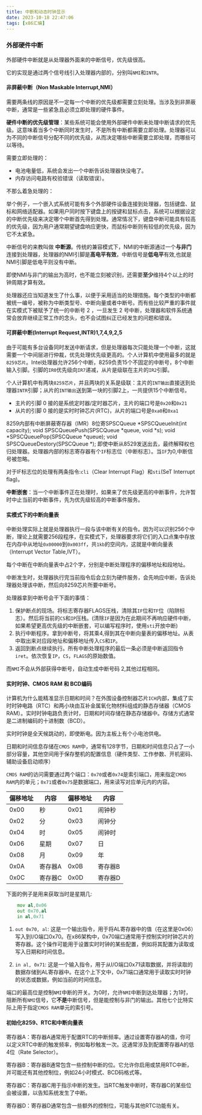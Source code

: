 ```yaml
---
title: 中断和动态时钟显示
date: 2023-10-18 22:47:06
tags: [x86汇编]
---
```


### 外部硬件中断

外部硬件中断就是从处理器外面来的中断信号，优先级很高。

它的实现是通过两个信号线引入处理器内部的，分别叫`NMI`和`INTR`。
<!-- more -->


#### 非屏蔽中断（Non Maskable Interrupt,NMI）

需要两条线的原因是不一定每一个中断的优先级都需要立刻处理。当涉及到非屏蔽中断，通常是一些紧急且必须立即处理的硬件事件。

**硬件中断的优先级管理**：某些系统可能会使用外部硬件中断来处理中断请求的优先级。这意味着当多个中断同时发生时，不是所有中断都需要立即处理。处理器可以为不同的中断信号分配不同的优先级，从而决定哪些中断需要立即处理，而哪些可以等待。


需要立即处理的：

- 电池电量低，系统会发出一个中断告诉处理器快没电了。
- 内存访问电路有校验错误（读取错误）。

不那么着急处理的：

举个例子，一个嵌入式系统可能有多个外部硬件设备连接到处理器，包括键盘、鼠标和网络适配器。如果用户同时按下键盘上的按键和鼠标点击，系统可以根据设定的中断优先级来决定哪个中断首先得到处理。通常情况下，键盘中断可能具有较高的优先级，因为用户通常期望键盘响应更快，而鼠标中断则有较低的优先级，因为它不太紧急。

中断信号的来教叫做 **中断源**。传统的兼容模式下，NMI的中断源通过一个**与非门**连接到处理器，处理器的NMI引脚是**高电平有效**，中断信号是**低电平**有效,也就是NMI引脚是低电平则没有中断。

即使NMI与非门的输出为高时，也不能立刻被识别，还需要**至少**维持4个以上的时钟周期才算有效。

处理器还应当知道发生了什么事，以便于采用适当的处理措施。每个类型的中断都被统一编号，被称为中断类型号、中断向量或者中断号。而有些比较严重的事件就在实模式下被赋予了统一的中断号 2 ，一旦发生 2 号中断，处理器和软件系统通常会放弃继续正常工作的念头，也不会试图纠正已经发生的问题和错误。

#### 可屏蔽中断(Interrupt Request,INTR)1,7,4,9,2,5
由于可能有多台设备同时发送中断请求，但是处理器每次只能处理一个中断，这就需要一个中间层进行仲裁，优先处理优先级更高的。个人计算机中使用最多的就是`8259芯片`。Intel处理器允许256个中断，8259负责15个不固定的中断号，8个中断输入引脚。引脚的`IR0`优先级向`IR7`递减，从片是级联在主片的`IR2`引脚。

个人计算机中有两块`8259芯片`，并且两块的关系是级联：主片的`INT输出`直接送到处理器`INTR`引脚；从片的`INT输出`送到第一块的引脚2上，一共提供15个中断信号。

- 主片的引脚 0 接的是系统定时器/定时器芯片，主片的端口号是`0x20`和`0x21`
- 从片的引脚 0 接的是实时时钟芯片(RTC)，从片的端口号是`0xa0`和`0xa1`

8259内部有中断屏蔽寄存器（IMR）8位寄SPSCQueue *SPSCQueueInit(int capacity);
void SPSCQueuePush(SPSCQueue *queue, void *s);
void *SPSCQueuePop(SPSCQueue *queue);
void SPSCQueueDestory(SPSCQueue *);
即使中断从8529发送出去，最终解释权也归处理器。处理器内部的标志寄存器有个`IF`标志位（中断标志）。当`IF`为0,中断信号被忽略。

对于IF标志位的处理有两条指令:`cli`（Clear Interrupt Flag）和`sti`(SeT Interrupt flag)。


**中断嵌套**：当一个中断事件正在处理时，如果来了优先级更高的中断事件，允许暂时中止当前的中断事件，先为优先级较高的中断事件服务。

#### 实模式下的中断向量表

中断处理实际上就是处理器执行一段与该中断有关的指令。因为可以识别256个中断，理论上就需要256段程序，在实模式下，处理器要求将它们的入口点集中存放在内存中从地址`0x00000`到`0x003ff`，共`1kb`的空间内，这就是中断向量表（Interrupt Vector Table,IVT）。

每个中断在中断向量表中占2个字，分别是中断处理程序的偏移地址和段地址。

中断发生时，处理器执行完当前指令后会立刻为硬件服务，会先响应中断，告诉处理器处理该中断，然后向8259芯片所要中断号。

处理器拿到中断号会干下面的事情：

1. 保护断点的现场。将标志寄存器FLAGS压栈，清除其`IF`位和`TF`位（陷阱标志）。然后将当前的`CS`和`IP`压栈。(清除`IF`是因为在此期间不再响应硬件中断，如果希望更高优先级的中断嵌套，可以编写程序时，使用`sti`开放中断)
2. 执行中断程序。拿到中断号，将其乘4,得到其在中断向量表的偏移地址。从表中取出来对应段地址和偏移地址传入`CS`和`IP`。
3. 返回到断点继续执行。所有中断处理程序的最后一条必须是中断返回指令`iret`。依次恢复`IP`，`CS`，`FLAGS`的原始数值。

而`NMI`不会从外部获得中断号，自动生成中断号码 2,其他过程相同。

#### 实时时钟、CMOS RAM 和 BCD编码

计算机为什么能精准显示日期和时间？在外围设备控制器芯片`ICH`内部，集成了实时时钟电路（RTC）和两小块由互补金属氧化物材料组成的静态存储器（CMOS RAM）。实时时钟电路负责计时，日期和时间存储在静态存储器中。存储方式通常是二进制编码的十进制数（BCD）。  

实时时钟是全天候跳动的，即使断电。因为主板上有个小电池供电。

日期和时间信息存储在`CMOS RAM`中，通常有128字节，日期和时间信息只占了一小部分容量，其他空间用于保存整机的配置信息（硬件类型、工作参数、开机密码、辅助设备启动顺序）

`CMOS RAM`的访问需要通过两个端口：`0x70`或者`0x74`是索引端口，用来指定`CMOS RAM`内的单元；`0x71`或者`0x75`是数据端口，用来读写对应单元内的内容。

| 偏移地址 | 内容    | 偏移地址 | 内容    |
| -------- | ------- | -------- | ------- |
| 0x00     | 秒      | 0x01     | 闹钟秒  |
| 0x02     | 分      | 0x03     | 闹钟分  |
| 0x04     | 时      | 0x05     | 闹钟时  |
| 0x06     | 星期    | 0x07     | 日      |
| 0x08     | 月      | 0x09     | 年      |
| 0x0A     | 寄存器A | 0x0B     | 寄存器B |
| 0x0C     | 寄存器C | 0x0D     | 寄存器D |

下面的例子是用来获取当时是星期几:
```asm
    mov al,0x06
    out 0x70,al
    in al,0x71
```
1. `out 0x70, al`: 这是一个输出指令，用于将AL寄存器中的值（在这里是0x06）写入到I/O端口0x70。在x86架构中，0x70端口通常用于控制实时时钟芯片的寄存器。这个操作可能用于设置实时时钟的某些配置，例如将其配置为读取或写入日期和时间信息。

2. `in al, 0x71`: 这是一个输入指令，用于从I/O端口0x71读取数据，并将读取的数据存储到AL寄存器中。在这个上下文中，0x71端口通常用于读取实时时钟的状态或数据，例如当前的时间信息。

端口的最高位是控制`NMI`中断的开关。为0时，允许`NMI`中断到达处理器；为1时，阻断所有`NMI`信号，它**不是**中断信号，但是能控制与非门的输出。其他七个比特实际上用于指定`CMOS RAM`单元的索引号。

#### 初始化8259、RTC和中断向量表

寄存器A：寄存器A通常用于配置RTC的中断频率。通过设置寄存器A的值，你可以定义RTC中断的触发频率，例如每秒触发一次。这通常涉及到配置寄存器A的低4位（Rate Selector）。

寄存器B：寄存器B通常包含一些控制中断的位。它允许你启用或禁用RTC中断，并可能还有其他控制位，例如24小时模式、BCD码格式等。

寄存器C：寄存器C用于指示中断的发生。当RTC触发中断时，寄存器C的某些位会被设置，以告知系统发生了中断。

寄存器D：寄存器D通常包含一些额外的控制位，可能与其他RTC功能有关。